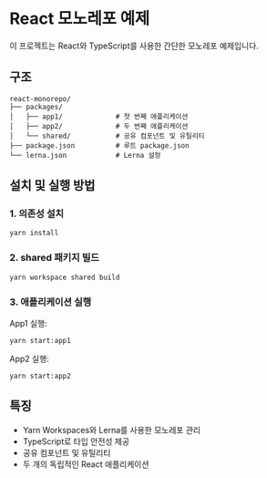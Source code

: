 # React 모노레포 예제

이 프로젝트는 React와 TypeScript를 사용한 간단한 모노레포 예제입니다.

## 구조

```
react-monorepo/
├── packages/
│   ├── app1/             # 첫 번째 애플리케이션
│   ├── app2/             # 두 번째 애플리케이션
│   └── shared/           # 공유 컴포넌트 및 유틸리티
├── package.json          # 루트 package.json
└── lerna.json            # Lerna 설정
```

## 설치 및 실행 방법

### 1. 의존성 설치

```
yarn install
```

### 2. shared 패키지 빌드

```
yarn workspace shared build
```

### 3. 애플리케이션 실행

App1 실행:
```
yarn start:app1
```

App2 실행:
```
yarn start:app2
```

## 특징

- Yarn Workspaces와 Lerna를 사용한 모노레포 관리
- TypeScript로 타입 안전성 제공
- 공유 컴포넌트 및 유틸리티
- 두 개의 독립적인 React 애플리케이션
